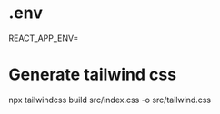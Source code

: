 # .env
REACT_APP_ENV=<ENV>

# Generate tailwind css
npx tailwindcss build src/index.css -o src/tailwind.css